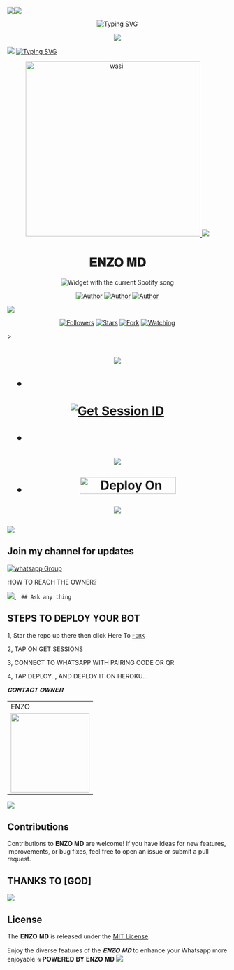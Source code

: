 <a><img src='https://i.imgur.com/LyHic3i.gif'/></a><a><img src='https://i.imgur.com/LyHic3i.gif'/></a>
<p align="center">
<p align="center">
  <a href="https://git.io/typing-svg"><img src="https://readme-typing-svg.demolab.com?font=EB+Garamond&weight=800&size=28&duration=4000&pause=1000&random=false&width=435&lines=+•★⃝ 𝐄𝐍𝐙𝐎 𝐌𝐃-★⃝•;MULTI-DEVICE+WHATSAPP+BOT;DEVELOPED+BY+𝐄𝐍𝐙𝐎;RELEASED+DATE+22%2F6%2F2024." alt="Typing SVG" /></a>
 </p>
<p align="center">
 <a><img src='https://i.imgur.com/LyHic3i.gif'/></a> <a>
<p align="center">  

<a><img src='https://i.imgur.com/LyHic3i.gif'/></a>
<a href="https://git.io/typing-svg"><img src="https://readme-typing-svg.demolab.com?font=Black+Ops+One&size=50&pause=1000&color=1BAFBAFF&center=true&width=910&height=100&lines=𝐄𝐍𝐙𝐎 𝐌𝐃" alt="Typing SVG"/></a>

<p align="center">  
  <a href="https://whatsapp.com/channel/0029VajJTJp2f3ELCm8FN50D">
    <img alt="wasi" height="400" src="https://i.ibb.co/0fgBYmD/Photo-1726167332358.png">
    <a><img src='https://i.imgur.com/LyHic3i.gif'/></a>
   <h1 align="center">𝐄𝐍𝐙𝐎 𝐌𝐃</h1>
  </a>
    <div align="center">
  <img src="https://spogit.vercel.app/api?theme=dark&rainbow=true&scan=true" alt="Widget with the current Spotify song"  />
</div>
 
</p>
<p align="center">
<a href="https://github.com/Cheroo51"><img title="Author" src="https://img.shields.io/badge/Cheroo51-black?style=for-the-badge&logo=Github"></a> <a href="https://whatsapp.com/channel/0029VajJTJp2f3ELCm8FN50D"><img title="Author" src="https://img.shields.io/badge/CHANNEL-black?style=for-the-badge&logo=whatsapp"></a> <a href="https://wa.me/254743982206"><img title="Author" src="https://img.shields.io/badge/CHAT US-black?style=for-the-badge&logo=whatsapp"></a>
<p/>
  <a><img src='https://i.imgur.com/LyHic3i.gif'/></a>
<p align="center">
<a href="https://github.com/berabotsmd?tab=followers"><img title="Followers" src="https://img.shields.io/github/followers/Cheroo51?label=Followers&style=social"></a>
<a href="https://github.com/Cheroo51/ENZO-MD/stargazers/"><img title="Stars" src="https://img.shields.io/github/stars/Cheroo51/ENZO-MD?&style=social"></a>
<a href="https://github.com/Cheroo51/ENZO-MD/network/members"><img title="Fork" src="https://img.shields.io/github/forks/Cheroo51/ENZO-MD?style=social"></a>
<a href="https://github.com/Cheroo51/ENZO-MD/watchers"><img title="Watching" src="https://img.shields.io/github/watchers/Cheroo51/ENZO-MD?label=Watching&style=social"></a>
</p>></a>                     

   <h1 align="center"                  



***



<a><img src='https://i.imgur.com/LyHic3i.gif'/></a>
</a></p>
- <br>
<a href='https://enzopairingcode-23593e5de7ff.herokuapp.com/' target="_blank"><img alt='Get Session ID' src='https://img.shields.io/badge/Get-Session_ID-100000?style=for-the-badge&logo=scan&logoColor=white&labelColor=black&color=blue'/></a>

- 
<a><img src='https://i.imgur.com/LyHic3i.gif'/></a>

</p>

- <a href="https://dashboard.heroku.com/new?button-url=https://github.com/Cheroo51/ENZO-MD &template=https://github.com/Cheroo51/ENZO-MD"><img title="Deploy On Render" src="https://img.shields.io/badge/DEPLOY ON HEROKU-h?color=yellow&style=for-the-badge&logo=Tesla" width="220" height="38.45"/></a></p>


<a><img src='https://i.imgur.com/LyHic3i.gif'/></a>
</p>
   
##

<a><img src='https://i.imgur.com/LyHic3i.gif'/></a>
## Join my channel for updates
<a href="https://whatsapp.com/channel/0029VajJoCoLI8YePbpsnE3q" target="_blank">
    <img alt="whatsapp Group" src="https://img.shields.io/badge/ Whatsapp Support Channel -https://whatsapp.com/channel/0029VajJoCoLI8YePbpsnE3q?style=for-the-badge&logo=whatsapp&logoColor=white" />
  </a>
</p>


HOW TO REACH THE OWNER? 
 
   
   <a href="https://wa.me/254743982206">
    <img src="https://img.shields.io/badge/WhatsApp-25D366?style=for-the-badge&logo=whatsapp&logoColor=white" />
  </a>&nbsp;&nbsp;
   <a

    ## Ask any thing

</p>

## STEPS TO DEPLOY YOUR BOT


1, Star the repo up there then click Here To  [`FORK`](https://github.com/Cheroo51/ENZO-MD/fork)

2, TAP ON GET SESSIONS



3, CONNECT TO WHATSAPP WITH PAIRING CODE OR QR



4, TAP DEPLOY.., AND DEPLOY IT ON HEROKU...

</p>

*𝐂𝐎𝐍𝐓𝐀𝐂𝐓 𝐎𝐖𝐍𝐄𝐑*

<table>
  <tr>
    <td>ENZO</td>
    
  </tr>
  <tr>
    <td><a href="https://whatsapp.com/channel/0029VajJoCoLI8YePbpsnE3q"><img src="https://i.ibb.co/p2Pb829/Screenshot-20240820-172338-Whats-App.jpg" width="180"</td>
  </tr>
</table>

</p>

<a><img src='https://i.imgur.com/LyHic3i.gif'/></a>
## Contributions


Contributions to 𝐄𝐍𝐙𝐎 𝐌𝐃 are welcome! If you have ideas for new features, improvements, or bug fixes, feel free to open an issue or submit a pull request.
## THANKS TO [GOD]
<a><img src='https://i.imgur.com/LyHic3i.gif'/></a>
## License

The 𝐄𝐍𝐙𝐎 𝐌𝐃 is released under the [MIT License](https://opensource.org/licenses/MIT).

Enjoy the diverse features of the *𝐄𝐍𝐙𝐎 𝐌𝐃*  to enhance your Whatsapp more enjoyable ☣𝐏𝐎𝐖𝐄𝐑𝐄𝐃 𝐁𝐘 𝐄𝐍𝐙𝐎 𝐌𝐃
<a><img src='https://i.imgur.com/LyHic3i.gif'/></a>
